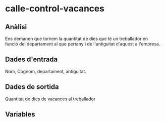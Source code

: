 # calle-control-vacances


## Anàlisi
Ens demanen que tornem la quantitat de dies que té un treballador en funció del departament al que pertany i de l'antiguitat d'aquest a l'empresa.

## Dades d'entrada
Nom, Cognom, departament, antiguitat.

## Dades de sortida
Quantitat de dies de vacances al treballador

## Variables

